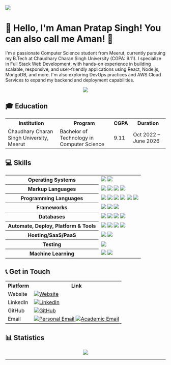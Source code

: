 ![](https://user-images.githubusercontent.com/74038190/225813708-98b745f2-7d22-48cf-9150-083f1b00d6c9.gif)

# 👋 Hello, I'm Aman Pratap Singh! You can also call me Aman! 🚀

I'm a passionate Computer Science student from Meerut, currently pursuing my B.Tech at Chaudhary Charan Singh University (CGPA: 9.11). I specialize in Full Stack Web Development, with hands-on experience in building scalable, responsive, and user-friendly applications using React, Node.js, MongoDB, and more. I'm also exploring DevOps practices and AWS Cloud Services to expand my backend and deployment capabilities.

<p align="center">
  <img src="https://github-readme-quotes-bay.vercel.app/quote?font=Redressed&theme=dark" />
</p>

## 🎓 Education
<table style="width:100%" align="center">
  <tr>
    <th>Institution</th>
    <th>Program</th>
    <th>CGPA</th>
    <th>Duration</th>
  </tr>
  <tr>
    <td>Chaudhary Charan Singh University, Meerut</td>
    <td>Bachelor of Technology in Computer Science</td>
    <td>9.11</td>
    <td>Oct 2022 – June 2026</td>
  </tr>
</table>


## 💻 Skills
<table style="width:100%" align="center">
  <tr>
    <th>Operating Systems</th>
    <td>
      <img src="https://img.shields.io/badge/-Ubuntu-FCC624?style=flat-square&logo=ubuntu" />
      <img src="https://img.shields.io/badge/-Mac%20OS-000000.svg?&style=flat-square&logo=apple&logoColor=white" />
    </td>
  </tr>
  <tr>
    <th>Markup Languages</th>
    <td>
      <img src="https://img.shields.io/badge/-HTML5-E34F26?style=flat-square&logo=html5&logoColor=white" />
      <img src="https://img.shields.io/badge/-CSS3-1572B6?style=flat-square&logo=css3" />
      <img src="https://img.shields.io/badge/-Markdown-000000.svg?&style=flat-square&logo=markdown&logoColor=white" />
      <img src="https://img.shields.io/badge/-LaTeX-008080?style=flat-square&logo=latex&logoColor=white" />
    </td>
  </tr> 
  <tr>
    <th>Programming Languages</th>
    <td> 
      <img src="https://img.shields.io/badge/-Java-007396?style=flat-square&logo=openjdk" />
      <img src="https://img.shields.io/badge/-JavaScript-000000?style=flat-square&logo=javascript" />
      <img src="https://img.shields.io/badge/-C++-787CB5?style=flat-square&logo=c%2B%2B&logoColor=Crayola" />
      <img src="https://img.shields.io/badge/-Python-ffff47?style=flat-square&logo=python" />
      <img src="https://img.shields.io/badge/-Rust-8b0000?style=flat-square&logo=rust" />
      <img src="https://img.shields.io/badge/-Go-5757A8?style=flat-square&logo=go" />
    </td>
  </tr>
  <tr>
    <th>Frameworks</th>
    <td>
      <img src="https://img.shields.io/badge/-Vue.js-000000?style=flat-square&logo=vuedotjs" />
      <img src="https://img.shields.io/badge/-Flask-ff0000?style=flat-square&logo=flask" />
      <img src="https://img.shields.io/badge/-Django-006400?style=flat-square&logo=django" />
    </td>
  </tr>
  <tr>
    <th>Databases</th>
    <td>
      <img src="https://img.shields.io/badge/-MongoDB-99ff99?style=flat-square&logo=mongodb" />
      <img src="https://img.shields.io/badge/-PostgreSQL-316192.svg?&style=flat-square&logo=postgresql&logoColor=white" />
      <img src="https://img.shields.io/badge/-MySQL-4479A1?style=flat-square&logo=mysql&logoColor=white" />
      <img src="https://img.shields.io/badge/-SQLite-07405E?style=flat-square&logo=sqlite&logoColor=white" />
    </td>
  </tr>
  <tr>
    <th>Automate, Deploy, Platform & Tools</th>
    <td>
      <img src="https://img.shields.io/badge/-Docker-2496ED?style=flat-square&logo=docker&logoColor=white" />
      <img src="https://img.shields.io/badge/-Git-000000?style=flat-square&logo=git" /> 
      <img src="https://img.shields.io/badge/-Nginx-009639.svg?&style=flat-square&logo=nginx&logoColor=white" /> 
      <img src="https://img.shields.io/badge/-GitHub-000000?style=flat-square&logo=github" />
    </td>
  </tr>
  <tr>
    <th>Hosting/SaaS/PaaS</th>
    <td>
      <img src="https://img.shields.io/badge/-Heroku-430098.svg?&style=flat-square&logo=heroku&logoColor=white" />
      <img src="https://img.shields.io/badge/-Alibaba%20Cloud-000000.svg?&style=flat-square&logo=alibabacloud" />
    </td>
  </tr>
  <tr>
    <th>Testing</th>
    <td>
      <img src="https://img.shields.io/badge/-Postman-%238D6748?style=flat-square&logo=postman&logoColor=orange" />
    </td>
  </tr>
  <tr>
    <th>Machine Learning</th>
    <td>
      <img src="https://img.shields.io/badge/-TensorFlow-FF6F00?style=flat-square&logo=tensorflow&logoColor=white" />
      <img src="https://img.shields.io/badge/-PyTorch-EE4C2C?style=flat-square&logo=pytorch&logoColor=white" />
    </td>
  </tr>
</table>

## 📞 Get in Touch

<table style="width:100%" align="center">
  <tr>
    <th>Platform</th>
    <th>Link</th>
  </tr>
  <tr>
    <td>Website</td>
    <td>
      <a href="https://huruilizhen.github.io">
        <img src="https://img.shields.io/badge/Website-000?style=flat-square&logo=google-chrome&logoColor=white" alt="Website" />
      </a>
    </td>
  </tr>
  <tr>
    <td>LinkedIn</td>
    <td>
      <a href="https://www.linkedin.com/in/ruilizhen-hu">
        <img src="https://img.shields.io/badge/LinkedIn-0077B5?style=flat-square&logo=linkedin&logoColor=white" alt="LinkedIn" />
      </a>
    </td>
  </tr>
  <tr>
    <td>GitHub</td>
    <td>
      <a href="https://github.com/HuRuilizhen">
        <img src="https://img.shields.io/badge/GitHub-181717?style=flat-square&logo=github&logoColor=white" alt="GitHub" />
      </a>
    </td>
  </tr>
  <tr>
    <td>Email</td>
    <td>
      <a href="mailto:huruilizhen@gmail.com">
        <img src="https://img.shields.io/badge/Email-Personal-D14836?style=flat-square&logo=gmail&logoColor=white" alt="Personal Email" />
      </a>
      <a href="mailto:ruilizhenhu@link.cuhk.edu.cn">
        <img src="https://img.shields.io/badge/Email-Academic-D14836?style=flat-square&logo=gmail&logoColor=white" alt="Academic Email" />
      </a>
    </td>
  </tr>
</table>

## 📊 Statistics
<div style="width:100%" align="center">
  <img src="https://github-readme-stats.vercel.app/api?username=aman07122003&show_icons=true&theme=radical" />
</div>

---
